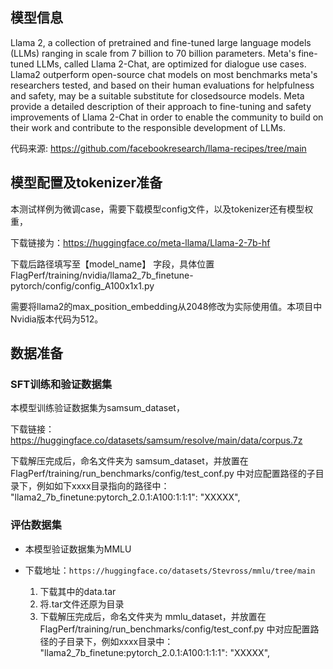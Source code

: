 ## 模型信息

Llama 2, a collection of pretrained and fine-tuned large language models (LLMs) ranging in scale from 7 billion to 70 billion parameters. Meta's fine-tuned LLMs, called Llama 2-Chat, are optimized for dialogue use cases. Llama2 outperform open-source chat models on most benchmarks meta's researchers tested, and based on their human evaluations for helpfulness and safety, may be a suitable substitute for closedsource models. Meta provide a detailed description of their approach to fine-tuning and safety improvements of Llama 2-Chat in order to enable the community to build on their work and contribute to the responsible development of LLMs.

代码来源: https://github.com/facebookresearch/llama-recipes/tree/main

## 模型配置及tokenizer准备

本测试样例为微调case，需要下载模型config文件，以及tokenizer还有模型权重，

下载链接为：https://huggingface.co/meta-llama/Llama-2-7b-hf

下载后路径填写至【model_name】 字段，具体位置FlagPerf/training/nvidia/llama2_7b_finetune-pytorch/config/config_A100x1x1.py

需要将llama2的max_position_embedding从2048修改为实际使用值。本项目中Nvidia版本代码为512。

## 数据准备

### SFT训练和验证数据集
本模型训练验证数据集为samsum_dataset，

下载链接：https://huggingface.co/datasets/samsum/resolve/main/data/corpus.7z

下载解压完成后，命名文件夹为 samsum_dataset，并放置在FlagPerf/training/run_benchmarks/config/test_conf.py 中对应配置路径的子目录下，例如如下xxxx目录指向的路径中：
    "llama2_7b_finetune:pytorch_2.0.1:A100:1:1:1": "XXXXX",

### 评估数据集

* 本模型验证数据集为MMLU

* 下载地址：`https://huggingface.co/datasets/Stevross/mmlu/tree/main`
  1. 下载其中的data.tar
  2. 将.tar文件还原为目录
  3. 下载解压完成后，命名文件夹为 mmlu_dataset，并放置在FlagPerf/training/run_benchmarks/config/test_conf.py 中对应配置路径的子目录下，例如xxxx目录中：
    "llama2_7b_finetune:pytorch_2.0.1:A100:1:1:1": "XXXXX",
